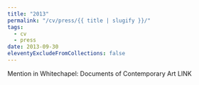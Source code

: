 ```yaml
---
title: "2013"
permalink: "/cv/press/{{ title | slugify }}/"
tags:
  - cv
  - press
date: 2013-09-30
eleventyExcludeFromCollections: false
---
```


Mention in Whitechapel: Documents of Contemporary Art LINK